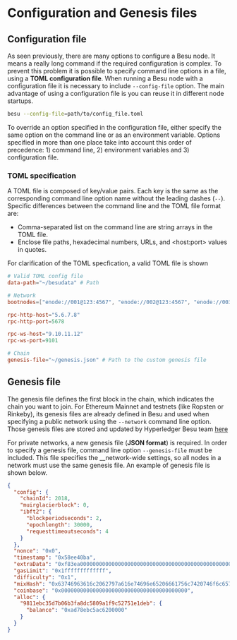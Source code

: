 # Configuration and Genesis files

## Configuration file
As seen previously, there are many options to configure a Besu node. It means a really long command if the required configuration is complex. To prevent this problem it is possible to specify command line options in a file, using a __TOML configuration file__. When running a Besu node with a configuration file it is necessary to include `--config-file` option. The main advantage of using a configuration file is you can reuse it in different node startups.
```bash
besu --config-file=path/to/config_file.toml
```

To override an option specified in the configuration file, either specify the same option on the command line or as an environment variable. Options specified in more than one place take into account this order of precedence: 1) command line, 2) environment variables and 3) configuration file.

### TOML specification
A TOML file is composed of key/value pairs. Each key is the same as the corresponding command line option name without the leading dashes (`--`). Specific differences between the command line and the TOML file format are:
* Comma-separated list on the command line are string arrays in the TOML file.
* Enclose file paths, hexadecimal numbers, URLs, and \<host:port\> values in quotes.

For clarification of the TOML specfication, a valid TOML file is shown
```toml
# Valid TOML config file
data-path="~/besudata" # Path

# Network
bootnodes=["enode://001@123:4567", "enode://002@123:4567", "enode://003@123:4567"]

rpc-http-host="5.6.7.8"
rpc-http-port=5678

rpc-ws-host="9.10.11.12"
rpc-ws-port=9101

# Chain
genesis-file="~/genesis.json" # Path to the custom genesis file
```
## Genesis file
The genesis file defines the first block in the chain, which indicates the chain you want to join. For Ethereum Mainnet and testnets (like Ropsten or Rinkeby), its genesis files are already defined in Besu and used when specifying a public network using the `--network` command line option. Those genesis files are stored and updated by Hyperledger Besu team [here](https://github.com/hyperledger/besu/tree/master/config/src/main/resources)

For private networks, a new genesis file (__JSON format__) is required. In order to specify a genesis file, command line option `--genesis-file` must be included. This file specifies the __network-wide settings, so all nodes in a network must use the same genesis file. An example of genesis file is shown below.

```json
{
  "config": {
    "chainId": 2018,
    "muirglacierblock": 0,
    "ibft2": {
      "blockperiodseconds": 2,
      "epochlength": 30000,
      "requesttimeoutseconds": 4
    }
  },
  "nonce": "0x0",
  "timestamp": "0x58ee40ba",
  "extraData": "0xf83ea00000000000000000000000000000000000000000000000000000000000000000d5949811ebc35d7b06b3fa8dc5809a1f9c52751e1deb808400000000c0",
  "gasLimit": "0x1fffffffffffff",
  "difficulty": "0x1",
  "mixHash": "0x63746963616c2062797a616e74696e65206661756c7420746f6c6572616e6365",
  "coinbase": "0x0000000000000000000000000000000000000000",
  "alloc": {
    "9811ebc35d7b06b3fa8dc5809a1f9c52751e1deb": {
      "balance": "0xad78ebc5ac6200000"
    }
  }
}
```